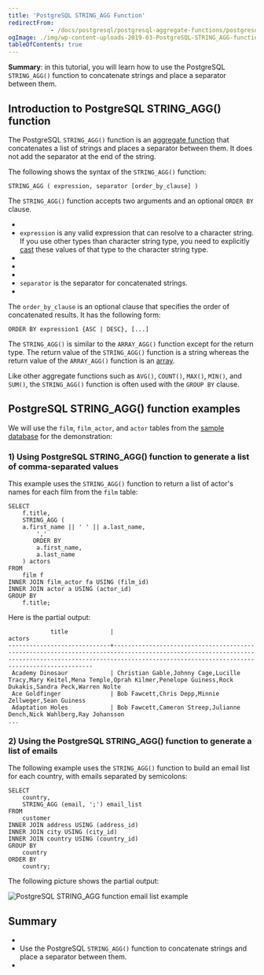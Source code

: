 ```yaml
---
title: 'PostgreSQL STRING_AGG Function'
redirectFrom: 
            - /docs/postgresql/postgresql-aggregate-functions/postgresql-string_agg-function/
ogImage: ./img/wp-content-uploads-2019-03-PostgreSQL-STRING_AGG-function-email-list-example.png
tableOfContents: true
---
```



**Summary**: in this tutorial, you will learn how to use the PostgreSQL `STRING_AGG()` function to concatenate strings and place a separator between them.





## Introduction to PostgreSQL STRING_AGG() function





The PostgreSQL `STRING_AGG()` function is an [aggregate function](https://www.postgresqltutorial.com/postgresql-aggregate-functions/) that concatenates a list of strings and places a separator between them. It does not add the separator at the end of the string.





The following shows the syntax of the `STRING_AGG()` function:





```
STRING_AGG ( expression, separator [order_by_clause] )
```





The `STRING_AGG()` function accepts two arguments and an optional `ORDER BY` clause.





- 
- `expression` is any valid expression that can resolve to a character string. If you use other types than character string type, you need to explicitly [cast](/docs/postgresql/postgresql-cast) these values of that type to the character string type.
- 
-
- 
- `separator` is the separator for concatenated strings.
- 





The `order_by_clause` is an optional clause that specifies the order of concatenated results. It has the following form:





```
ORDER BY expression1 {ASC | DESC}, [...]
```





The `STRING_AGG()` is similar to the `ARRAY_AGG()` function except for the return type. The return value of the `STRING_AGG()` function is a string whereas the return value of the `ARRAY_AGG()` function is an [array](/docs/postgresql/postgresql-array).





Like other aggregate functions such as `AVG()`, `COUNT()`, `MAX()`, `MIN()`, and `SUM()`, the `STRING_AGG()` function is often used with the `GROUP BY` clause.





## PostgreSQL STRING_AGG() function examples





We will use the `film`, `film_actor`, and `actor` tables from the [sample database](https://www.postgresqltutorial.com/postgresql-getting-started/postgresql-sample-database/) for the demonstration:





### 1) Using PostgreSQL STRING_AGG() function to generate a list of comma-separated values





This example uses the `STRING_AGG()` function to return a list of actor's names for each film from the `film` table:





```
SELECT
    f.title,
    STRING_AGG (
	a.first_name || ' ' || a.last_name,
        ','
       ORDER BY
        a.first_name,
        a.last_name
    ) actors
FROM
    film f
INNER JOIN film_actor fa USING (film_id)
INNER JOIN actor a USING (actor_id)
GROUP BY
    f.title;
```





Here is the partial output:





```
            title            |                                                                                                   actors
-----------------------------+------------------------------------------------------------------------------------------------------------------------------------------------------------------------------------------------------------
 Academy Dinosaur            | Christian Gable,Johnny Cage,Lucille Tracy,Mary Keitel,Mena Temple,Oprah Kilmer,Penelope Guiness,Rock Dukakis,Sandra Peck,Warren Nolte
 Ace Goldfinger              | Bob Fawcett,Chris Depp,Minnie Zellweger,Sean Guiness
 Adaptation Holes            | Bob Fawcett,Cameron Streep,Julianne Dench,Nick Wahlberg,Ray Johansson
...
```





### 2) Using the PostgreSQL STRING_AGG() function to generate a list of emails





The following example uses the `STRING_AGG()` function to build an email list for each country, with emails separated by semicolons:





```
SELECT
    country,
    STRING_AGG (email, ';') email_list
FROM
    customer
INNER JOIN address USING (address_id)
INNER JOIN city USING (city_id)
INNER JOIN country USING (country_id)
GROUP BY
    country
ORDER BY
    country;
```





The following picture shows the partial output:





![PostgreSQL STRING_AGG function email list example](./img/wp-content-uploads-2019-03-PostgreSQL-STRING_AGG-function-email-list-example.png)





## Summary





- 
- Use the PostgreSQL `STRING_AGG()` function to concatenate strings and place a separator between them.
- 


